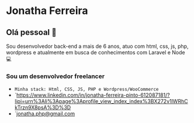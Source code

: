 # Jonatha Ferreira

## Olá pessoal 👋
Sou desenvolvedor back-end a mais de 6 anos, atuo com html, css, js, php, wordpress e atualmente em busca de conhecimentos com Laravel e Node :computer:

### Sou um desenvolvedor freelancer
- `Minha stack: Html, CSS, JS, PHP e Wordpress/WooCommerce`
- `https://www.linkedin.com/in/jonatha-ferreira-pinto-612087181/?lipi=urn%3Ali%3Apage%3Aprofile_view_index_index%3BX272v1lWRhCkTrzn9X8psA%3D%3D
- `jonatha.php@gmail.com
